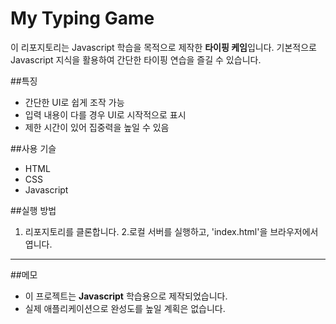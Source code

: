 # My Typing Game

이 리포지토리는 Javascript 학습을 목적으로 제작한 **타이핑 케임**입니다.
기본적으로 Javascript 지식을 활용하여 간단한 타이핑 연습을 즐길 수 있습니다.

##특징
- 간단한 UI로 쉽게 조작 가능
- 입력 내용이 다를 경우 UI로 시작적으로 표시
- 제한 시간이 있어 집중력을 높일 수 있음

##사용 기슬
- HTML
- CSS
- Javascript

##실행 방법
1. 리포지토리를 클론합니다.
2.로컬 서버를 실행하고, 'index.html'을 브라우저에서 엽니다.

---
##메모
- 이 프로젝트는 **Javascript** 학습용으로 제작되었습니다.
- 실제 애플리케이션으로 완성도를 높일 계획은 없습니다.
